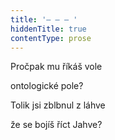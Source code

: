 ```yaml
---
title: '– – – '
hiddenTitle: true
contentType: prose
---
```


Pročpak mu říkáš vole

ontologické pole?

Tolik jsi zblbnul z láhve

že se bojíš říct Jahve?
